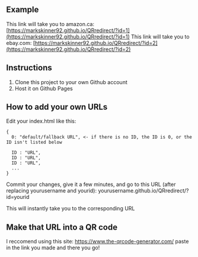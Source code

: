 ## Example
This link will take you to amazon.ca: [https://markskinner92.github.io/QRredirect/?id=1](https://markskinner92.github.io/QRredirect/?id=1)
This link will take you to ebay.com: [https://markskinner92.github.io/QRredirect/?id=2](https://markskinner92.github.io/QRredirect/?id=2)

## Instructions
1. Clone this project to your own Github account
2. Host it on Github Pages

## How to add your own URLs
Edit your index.html like this:
```
{
  0: "default/fallback URL", <- if there is no ID, the ID is 0, or the ID isn't listed below
  
  ID : "URL",
  ID : "URL",
  ID : "URL",
  ...
}
```
Commit your changes, give it a few minutes, and go to this URL (after replacing yourusername and yourid):
yourusername.github.io/QRredirect/?id=yourid

This will instantly take you to the corresponding URL

## Make that URL into a QR code
I reccomend using this site:
https://www.the-qrcode-generator.com/
paste in the link you made and there you go!
